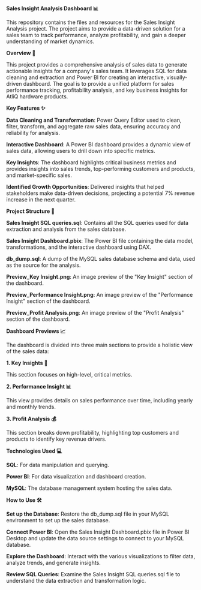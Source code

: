 **Sales Insight Analysis Dashboard 📊**

This repository contains the files and resources for the Sales Insight Analysis project. The project aims to provide a data-driven solution for a sales team to track performance, analyze profitability, and gain a deeper understanding of market dynamics.

**Overview 🚀**

This project provides a comprehensive analysis of sales data to generate actionable insights for a company's sales team. It leverages SQL for data cleaning and extraction and Power BI for creating an interactive, visually-driven dashboard. The goal is to provide a unified platform for sales performance tracking, profitability analysis, and key business insights for AtliQ hardware products.

**Key Features ✨**

**Data Cleaning and Transformation**: Power Query Editor used to clean, filter, transform, and aggregate raw sales data, ensuring accuracy and reliability for analysis.

**Interactive Dashboard**: A Power BI dashboard provides a dynamic view of sales data, allowing users to drill down into specific metrics.

**Key Insights**: The dashboard highlights critical business metrics and provides insights into sales trends, top-performing customers and products, and market-specific sales.

**Identified Growth Opportunities**: Delivered insights that helped stakeholders make data-driven decisions, projecting a potential 7% revenue increase in the next quarter.

**Project Structure 📁**

**Sales Insight SQL queries.sql**: Contains all the SQL queries used for data extraction and analysis from the sales database.

**Sales Insight Dashboard.pbix**: The Power BI file containing the data model, transformations, and the interactive dashboard using DAX.

**db_dump.sql**: A dump of the MySQL sales database schema and data, used as the source for the analysis.

**Preview_Key Insight.png**: An image preview of the "Key Insight" section of the dashboard.

**Preview_Performance Insight.png**: An image preview of the "Performance Insight" section of the dashboard.

**Preview_Profit Analysis.png**: An image preview of the "Profit Analysis" section of the dashboard.

**Dashboard Previews 📈**

The dashboard is divided into three main sections to provide a holistic view of the sales data:

**1. Key Insights 🔑**
   
This section focuses on high-level, critical metrics.

**2. Performance Insight 📊**
   
This view provides details on sales performance over time, including yearly and monthly trends.

**3. Profit Analysis 💰**
   
This section breaks down profitability, highlighting top customers and products to identify key revenue drivers.

**Technologies Used 💻**

**SQL**: For data manipulation and querying.

**Power BI**: For data visualization and dashboard creation.

**MySQL**: The database management system hosting the sales data.

**How to Use 🛠️**

**Set up the Database**: Restore the db_dump.sql file in your MySQL environment to set up the sales database.

**Connect Power BI**: Open the Sales Insight Dashboard.pbix file in Power BI Desktop and update the data source settings to connect to your MySQL database.

**Explore the Dashboard**: Interact with the various visualizations to filter data, analyze trends, and generate insights.

**Review SQL Queries**: Examine the Sales Insight SQL queries.sql file to understand the data extraction and transformation logic.




